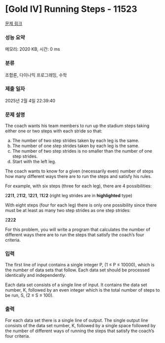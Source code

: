 # [Gold IV] Running Steps - 11523 

[문제 링크](https://www.acmicpc.net/problem/11523) 

### 성능 요약

메모리: 2020 KB, 시간: 0 ms

### 분류

조합론, 다이나믹 프로그래밍, 수학

### 제출 일자

2025년 2월 4일 22:39:40

### 문제 설명

<p>The coach wants his team members to run up the stadium steps taking either one or two steps with each stride so that:</p>

<ol style="list-style-type:lower-alpha">
	<li>The number of two step strides taken by each leg is the same.</li>
	<li>The number of one step strides taken by each leg is the same.</li>
	<li>The number of two step strides is no smaller than the number of one step strides.</li>
	<li>Start with the left leg.</li>
</ol>

<p>The coach wants to know for a given (necessarily even) number of steps how many different ways there are to run the steps and satisfy his rules.</p>

<p>For example, with six steps (three for each leg), there are 4 possibilities:</p>

<p>2<strong>2</strong>1<strong>1</strong>, 2<strong>1</strong>1<strong>2</strong>, 1<strong>2</strong>2<strong>1</strong>, 1<strong>1</strong>2<strong>2</strong> (right leg strides are in <strong>highlighted</strong> type)</p>

<p>With eight steps (four for each leg) there is only one possibility since there must be at least as many two step strides as one step strides:</p>

<p>2<strong>2</strong>2<strong>2</strong></p>

<p>For this problem, you will write a program that calculates the number of different ways there are to run the steps that satisfy the coach’s four criteria.</p>

### 입력 

 <p>The first line of input contains a single integer P, (1 ≤ P ≤ 10000), which is the number of data sets that follow. Each data set should be processed identically and independently.</p>

<p>Each data set consists of a single line of input. It contains the data set number, K, followed by an even integer which is the total number of steps to be run, S, (2 ≤ S ≤ 100).</p>

### 출력 

 <p>For each data set there is a single line of output. The single output line consists of the data set number, K, followed by a single space followed by the number of different ways of running the steps that satisfy the coach’s four criteria.</p>

